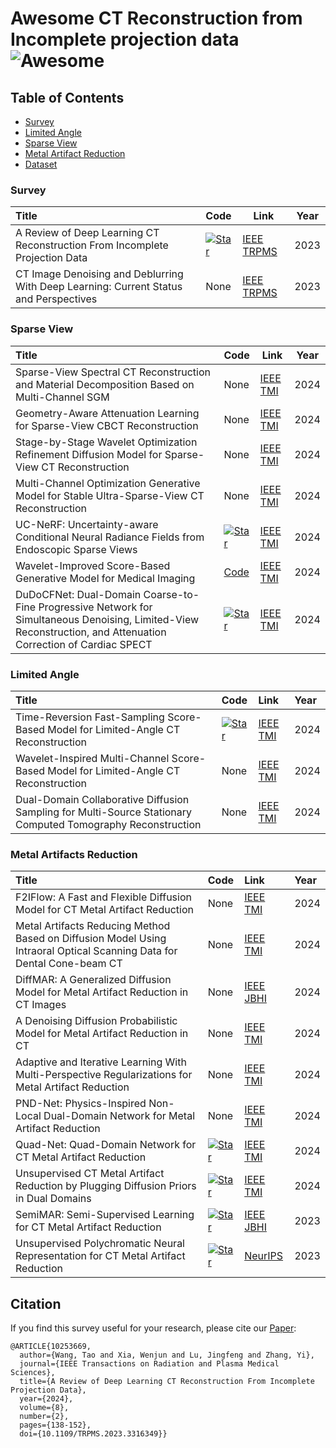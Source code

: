 # Awesome CT Reconstruction from Incomplete projection data ![Awesome](https://cdn.rawgit.com/sindresorhus/awesome/d7305f38d29fed78fa85652e3a63e154dd8e8829/media/badge.svg) 

<!-- ![Image](https://pbs.twimg.com/media/GLbj1TyasAA9WF0?format=jpg&name=4096x4096)

RWKV4:  [![Star](https://img.shields.io/github/stars/BlinkDL/RWKV-LM.svg?style=social&label=Star)](https://github.com/BlinkDL/RWKV-LM)[![arXiv](https://img.shields.io/badge/arXiv-b31b1b.svg)](https://arxiv.org/abs/2305.13048)

RWKV5&6:  [![Star](https://img.shields.io/github/stars/BlinkDL/RWKV-LM.svg?style=social&label=Star)](https://github.com/BlinkDL/RWKV-LM)[![arXiv](https://img.shields.io/badge/arXiv-b31b1b.svg)](https://arxiv.org/abs/2404.05892)

RWKV Ecosystem: https://rwkv.cn/eco -->

## Table of Contents 

- [Survey](#Survey)
- [Limited Angle](#Limited-angle)
- [Sparse View](#Sparse-view)
- [Metal Artifact Reduction](#Metal-artifact-reduction)
- [Dataset](#Dataset)

### Survey
| Title                                                        | Code                                                         | Link                                                         | Year |
| :----------------------------------------------------------- | :----------------------------------------------------------- | ------------------------------------------------------------ | ---- |
| A Review of Deep Learning CT Reconstruction From Incomplete Projection Data | [![Star](https://img.shields.io/github/stars/zjk1988/Deep-Learning-CT-Reconstruction-from-Incomplete-Projection-Data.svg?style=social&label=Star)](https://github.com/zjk1988/Deep-Learning-CT-Reconstruction-from-Incomplete-Projection-Data) | [IEEE TRPMS](https://ieeexplore.ieee.org/abstract/document/10253669) | 2023 |
| CT Image Denoising and Deblurring With Deep Learning: Current Status and Perspectives | None | [IEEE TRPMS](https://ieeexplore.ieee.org/abstract/document/10253669) | 2023 |

### Sparse View
| Title                                                        | Code                                                         | Link                                                         | Year |
| :----------------------------------------------------------- | :----------------------------------------------------------- | ------------------------------------------------------------ | ---- |
| Sparse-View Spectral CT Reconstruction and Material Decomposition Based on Multi-Channel SGM | None | [IEEE TMI](https://ieeexplore.ieee.org/abstract/document/10555415) | 2024 |
| Geometry-Aware Attenuation Learning for Sparse-View CBCT Reconstruction | None | [IEEE TMI](https://ieeexplore.ieee.org/abstract/document/10705334) | 2024 |
| Stage-by-Stage Wavelet Optimization Refinement Diffusion Model for Sparse-View CT Reconstruction | None | [IEEE TMI](https://ieeexplore.ieee.org/abstract/document/10403850) | 2024 |
| Multi-Channel Optimization Generative Model for Stable Ultra-Sparse-View CT Reconstruction | None | [IEEE TMI](https://ieeexplore.ieee.org/abstract/document/10466738) | 2024 |
| UC-NeRF: Uncertainty-aware Conditional Neural Radiance Fields from Endoscopic Sparse Views | [![Star](https://img.shields.io/github/stars/wrld/UC-NeRF.svg?style=social&label=Star)](https://github.com/wrld/UC-NeRF) | [IEEE TMI](https://ieeexplore.ieee.org/abstract/document/10750866) | 2024 |
| Wavelet-Improved Score-Based Generative Model for Medical Imaging | [Code](https://zenodo.org/record/8266123) | [IEEE TMI](https://ieeexplore.ieee.org/abstract/document/10288274) | 2024 |
| DuDoCFNet: Dual-Domain Coarse-to-Fine Progressive Network for Simultaneous Denoising, Limited-View Reconstruction, and Attenuation Correction of Cardiac SPECT | [![Star](https://img.shields.io/github/stars/XiongchaoChen/DuDoCFNet-MultiTask.svg?style=social&label=Star)](https://github.com/XiongchaoChen/DuDoCFNet-MultiTask) | [IEEE TMI](https://ieeexplore.ieee.org/abstract/document/10494204) | 2024 |

### Limited Angle
| Title | Code | Link | Year |
|:------|:-----|:-----|:-----|
| Time-Reversion Fast-Sampling Score-Based Model for Limited-Angle CT Reconstruction | [![Star](https://img.shields.io/github/stars/tianzhijiaoziA/TIFADiffusion.svg?style=social&label=Star)](https://github.com/tianzhijiaoziA/TIFADiffusion) | [IEEE TMI](https://ieeexplore.ieee.org/abstract/document/10570449) | 2024 |
| Wavelet-Inspired Multi-Channel Score-Based Model for Limited-Angle CT Reconstruction | None | [IEEE TMI](https://ieeexplore.ieee.org/abstract/document/10439231) | 2024 |
| Dual-Domain Collaborative Diffusion Sampling for Multi-Source Stationary Computed Tomography Reconstruction | None | [IEEE TMI](https://ieeexplore.ieee.org/abstract/document/10577271) | 2024 |


### Metal Artifacts Reduction
| Title | Code | Link | Year |
|:------|:-----|:-----|:-----|
| F2IFlow: A Fast and Flexible Diffusion Model for CT Metal Artifact Reduction | None | [IEEE TMI](https://ieeexplore.ieee.org/abstract/document/10741004) | 2024 |
| Metal Artifacts Reducing Method Based on Diffusion Model Using Intraoral Optical Scanning Data for Dental Cone-beam CT | None | [IEEE TMI](https://ieeexplore.ieee.org/abstract/document/10630537) | 2024 |
| DiffMAR: A Generalized Diffusion Model for Metal Artifact Reduction in CT Images | None | [IEEE JBHI](https://ieeexplore.ieee.org/abstract/document/10629037) | 2024 |
| A Denoising Diffusion Probabilistic Model for Metal Artifact Reduction in CT | None | [IEEE TMI](https://ieeexplore.ieee.org/abstract/document/10586949/) | 2024 |
| Adaptive and Iterative Learning With Multi-Perspective Regularizations for Metal Artifact Reduction | None | [IEEE TMI](https://ieeexplore.ieee.org/abstract/document/10510476) | 2024 |
| PND-Net: Physics-Inspired Non-Local Dual-Domain Network for Metal Artifact Reduction | None | [IEEE TMI](https://ieeexplore.ieee.org/abstract/document/10404006) | 2024 |
| Quad-Net: Quad-Domain Network for CT Metal Artifact Reduction | [![Star](https://img.shields.io/github/stars/longzilicart/Quad-Net.svg?style=social&label=Star)](https://github.com/longzilicart/Quad-Net) | [IEEE TMI](https://ieeexplore.ieee.org/abstract/document/10385220) | 2024 |
| Unsupervised CT Metal Artifact Reduction by Plugging Diffusion Priors in Dual Domains | [![Star](https://img.shields.io/github/stars/DeepXuan/DuDoDp-MAR.svg?style=social&label=Star)](https://github.com/DeepXuan/DuDoDp-MAR) | [IEEE TMI](https://ieeexplore.ieee.org/abstract/document/10385050) | 2024 |
| SemiMAR: Semi-Supervised Learning for CT Metal Artifact Reduction | [![Star](https://img.shields.io/github/stars/zjk1988/SemiMAR.svg?style=social&label=Star)](https://github.com/zjk1988/SemiMAR) | [IEEE JBHI](https://ieeexplore.ieee.org/abstract/document/10239528) | 2023 |
| Unsupervised Polychromatic Neural Representation for CT Metal Artifact Reduction | [![Star](https://img.shields.io/github/stars/iwuqing/Polyner.svg?style=social&label=Star)](https://github.com/iwuqing/Polyner) | [NeurIPS](https://proceedings.neurips.cc/paper_files/paper/2023/hash/dbf02b21d77409a2db30e56866a8ab3a-Abstract-Conference.html) | 2023 |




## Citation
If you find this survey useful for your research, please cite our [Paper](https://ieeexplore.ieee.org/abstract/document/10253669):
```
@ARTICLE{10253669,
  author={Wang, Tao and Xia, Wenjun and Lu, Jingfeng and Zhang, Yi},
  journal={IEEE Transactions on Radiation and Plasma Medical Sciences}, 
  title={A Review of Deep Learning CT Reconstruction From Incomplete Projection Data}, 
  year={2024},
  volume={8},
  number={2},
  pages={138-152},
  doi={10.1109/TRPMS.2023.3316349}}

```

<!-- ### Vision Backbone

| Title                                                        | Code                                                         | Link                                                         |
| :----------------------------------------------------------- | :----------------------------------------------------------- | ------------------------------------------------------------ |
| Vision-RWKV: Efficient and Scalable Visual Perception with RWKV-Like Architectures | [![Star](https://img.shields.io/github/stars/OpenGVLab/Vision-RWKV.svg?style=social&label=Star)](https://github.com/OpenGVLab/Vision-RWKV) | [![arXiv](https://img.shields.io/badge/arXiv-b31b1b.svg)](https://arxiv.org/abs/2403.02308) | -->

<!-- ### Image Restoration

| Title                                                        | Code                                                         | Link                                                         |
| :----------------------------------------------------------- | ------------------------------------------------------------ | ------------------------------------------------------------ |
| Restore-RWKV: Efficient and Effective Medical Image Restoration with RWKV | [![Star](https://img.shields.io/github/stars/Yaziwel/Restore-RWKV.svg?style=social&label=Star)](https://github.com/Yaziwel/Restore-RWKV) | [![arXiv](https://img.shields.io/badge/arXiv-b31b1b.svg)](https://arxiv.org/abs/2407.11087) |

### Image Generation

| Title                                                        | Code                                                         | Link                                                         |
| :----------------------------------------------------------- | ------------------------------------------------------------ | ------------------------------------------------------------ |
| Diffusion-RWKV: Scaling RWKV-Like Architectures for Diffusion Models | [![Star](https://img.shields.io/github/stars/feizc/Diffusion-RWKV.svg?style=social&label=Star)](https://github.com/feizc/Diffusion-RWKV) | [![arXiv](https://img.shields.io/badge/arXiv-b31b1b.svg)](https://arxiv.org/abs/2404.04478) |

### Image Segmentation

| Title                                                        | Code                                                         | Link                                                         |
| :----------------------------------------------------------- | :----------------------------------------------------------- | ------------------------------------------------------------ |
| Vision-RWKV: Efficient and Scalable Visual Perception with RWKV-Like Architectures | [![Star](https://img.shields.io/github/stars/OpenGVLab/Vision-RWKV.svg?style=social&label=Star)](https://github.com/OpenGVLab/Vision-RWKV) | [![arXiv](https://img.shields.io/badge/arXiv-b31b1b.svg)](https://arxiv.org/abs/2403.02308) |
| Mamba or RWKV: Exploring High-Quality and High-Efficiency Segment Anything Model | [![Star](https://img.shields.io/github/stars/HarborYuan/ovsam.svg?style=social&label=Star)](https://github.com/HarborYuan/ovsam) | [![arXiv](https://img.shields.io/badge/arXiv-b31b1b.svg)](https://arxiv.org/abs/2406.19369) |
| BSBP-RWKV: Background Suppression with Boundary Preservation for Efficient Medical Image Segmentation | N/A                                                          | [LINK](https://openreview.net/forum?id=ULD5RCk0oo)           | -->

<!-- ### Vision-Language Model

| Title                                                      | Code                                                         | Link                                                         |
| :--------------------------------------------------------- | ------------------------------------------------------------ | ------------------------------------------------------------ |
| VisualRWKV: Visual Language model based on RWKV            | [![Star](https://img.shields.io/github/stars/howard-hou/VisualRWKV.svg?style=social&label=Star)](https://github.com/howard-hou/VisualRWKV) | [![arXiv](https://img.shields.io/badge/arXiv-b31b1b.svg)](https://arxiv.org/abs/2406.13362) |
| RWKV-CLIP: A Robust Vision-Language Representation Learner | [![Star](https://img.shields.io/github/stars/deepglint/RWKV-CLIP.svg?style=social&label=Star)](https://github.com/deepglint/RWKV-CLIP) | [![arXiv](https://img.shields.io/badge/arXiv-b31b1b.svg)](https://arxiv.org/pdf/2406.06973) |

### 3D Point Cloud Learning

| Title                                                        | Code                                                         | Link                                                         |
| :----------------------------------------------------------- | ------------------------------------------------------------ | ------------------------------------------------------------ |
| PointRWKV: Efficient RWKV-Like Model for Hierarchical Point Cloud Learning | [![Star](https://img.shields.io/github/stars/hithqd/PointRWKV.svg?style=social&label=Star)](https://github.com/hithqd/PointRWKV) | [![arXiv](https://img.shields.io/badge/arXiv-b31b1b.svg)](https://arxiv.org/abs/2405.15214) |
| LION: Linear Group RNN for 3D Object Detection in Point Clouds | [![Star](https://img.shields.io/github/stars/happinesslz/LION.svg?style=social&label=Star)](https://github.com/happinesslz/LION) | [![arXiv](https://img.shields.io/badge/arXiv-b31b1b.svg)](https://arxiv.org/pdf/2407.18232) |
| OccRWKV: Rethinking Efficient 3D Semantic Occupancy Prediction with Linear Complexity | [![Star](https://img.shields.io/github/stars/jmwang0117/OccRWKV.svg?style=social&label=Star)](https://github.com/jmwang0117/OccRWKV) | [![arXiv](https://img.shields.io/badge/arXiv-b31b1b.svg)](https://www.arxiv.org/abs/2409.19987) |

### Video Understanding

| Title                                           | Code | Link                                                         |
| :---------------------------------------------- | ---- | ------------------------------------------------------------ |
| Video RWKV: Video Action Recognition Based RWKV | N/A  | [![arXiv](https://img.shields.io/badge/arXiv-b31b1b.svg)](https://arxiv.org/abs/2411.05636) | -->